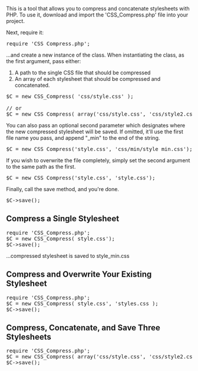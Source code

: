 This is a tool that allows you to compress and concatenate stylesheets with PHP. To use it, download and import the 'CSS_Compress.php' file into your project.

Next, require it:

<pre>
require 'CSS_Compress.php';
</pre>

...and create a new instance of the class. When instantiating the class, as the first argument, pass either:

<ol>
<li> A path to the single CSS file that should be compressed </li>
<li> An array of each stylesheet that should be compressed and concatenated. 
</ol>

<pre>
$C = new CSS_Compress( 'css/style.css' );

// or
$C = new CSS_Compress( array('css/style.css', 'css/style2.css') );
</pre>

You can also pass an optional second parameter which designates where the new compressed stylesheet will be saved. If omitted, it'll use the first file name you pass, and append "_min" to the end of the string.

<pre>
$C = new CSS_Compress('style.css', 'css/min/style_min.css');
</pre>

If you wish to overwrite the file completely, simply set the second argument to the same path as the first.

<pre>
$C = new CSS_Compress('style.css', 'style.css');
</pre>

Finally, call the save method, and you're done.

<pre>
$C->save();
</pre>

## Compress a Single Stylesheet

<pre>
require 'CSS_Compress.php';
$C = new CSS_Compress( style.css');
$C->save();
</pre>
...compressed stylesheet is saved to style_min.css

## Compress and Overwrite Your Existing Stylesheet

<pre>
require 'CSS_Compress.php';
$C = new CSS_Compress( style.css', 'styles.css );
$C->save();
</pre>

## Compress, Concatenate, and Save Three Stylesheets

<pre>
require 'CSS_Compress.php';
$C = new CSS_Compress( array('css/style.css', 'css/style2.css', 'css/style3.css'), 'css/min/styles_min.css );
$C->save();
</pre>

